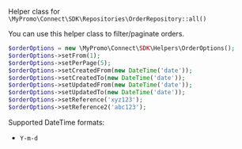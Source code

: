 Helper class for `\MyPromo\Connect\SDK\Repositories\OrderRepository::all()`

You can use this helper class to filter/paginate orders.

```php
$orderOptions = new \MyPromo\Connect\SDK\Helpers\OrderOptions();
$orderOptions->setFrom(1);
$orderOptions->setPerPage(5);
$orderOptions->setCreatedFrom(new DateTime('date'));
$orderOptions->setCreatedTo(new DateTime('date'));
$orderOptions->setUpdatedFrom(new DateTime('date'));
$orderOptions->setUpdatedTo(new DateTime('date'));
$orderOptions->setReference('xyz123');
$orderOptions->setReference2('abc123');
```  
  
Supported DateTime formats: 
 - `Y-m-d`
